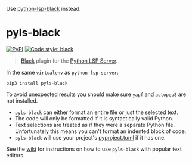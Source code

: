 Use [python-lsp-black](https://github.com/python-lsp/python-lsp-black) instead.

# pyls-black

[![PyPI](https://img.shields.io/pypi/v/pyls-black.svg)](https://pypi.org/project/pyls-black/) [![Code style: black](https://img.shields.io/badge/code%20style-black-000000.svg)](https://github.com/ambv/black)

> [Black](https://github.com/ambv/black) plugin for the [Python LSP Server](https://github.com/python-lsp/python-lsp-server).

In the same `virtualenv` as `python-lsp-server`:

```shell
pip3 install pyls-black
```

To avoid unexpected results you should make sure `yapf` and `autopep8` are not installed.

* `pyls-black` can either format an entire file or just the selected text.
* The code will only be formatted if it is syntactically valid Python.
* Text selections are treated as if they were a separate Python file.
  Unfortunately this means you can't format an indented block of code.
* `pyls-black` will use your project's [pyproject.toml](https://github.com/ambv/black#pyprojecttoml) if it has one.

See the [wiki](https://github.com/rupert/pyls-black/wiki) for instructions on how to use `pyls-black` with popular text editors.
